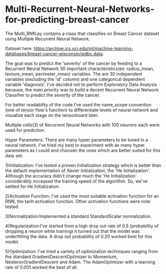 # Multi-Recurrent-Neural-Networks-for-predicting-breast-cancer
The Multi_RNN.py contains a class that classifies on Breast Cancer dataset using Multiple Recurrent Neural Network. 

Dataset here: https://archive.ics.uci.edu/ml/machine-learning-databases/breast-cancer-wisconsin/wdbc.data.

The goal was to predict the 'severity' of the cancer by feeding to a Recurrent Neural Network 30 important characteristics(ex: radius_mean, texture_mean, perimeter_mean) variables. The are 30 independent variables (excluding the 'id' column) and one categorical dependent variable 'diagnosis'. I've decided not to perform Exploratory Data Analysis because, the main priority was to build a decent Recurrent Neural Network Classifier to predict the severity of the cancer.

For better readability of the code I've used the name_scope convention (one of tensor flow's function) to differentiate levels of neural network and visualize each stage on the tensorboard later. 

 
 Multiple cells(3) of  Recurrent Neural Networks with 100 neurons each were used for prediction.
 
Hyper Parameters: There are many hyper parameters to be tuned in a neural network. I've tried my best to experiment with as many hyper parameters as I could and choosen the ones which are better suited for this data set:

1)Initialization: I've tested a proven Initialization strategy which is better than the default implementation of Xavier Initialization, the 'He Initialization'. Although the accuracy didn't change much the 'He Initialization' considerably increased the training speed of the algorithm. So, we've settled for He Initialization.

2)Activation Function: I've used the most suitable activation function for an RNN, the tanh activation function. Other activation functions were note tested.

3)Normalization:Implemented a standard StandardScalar normalization.

4)Regularization:I've started from a high drop out rate of 0.5 (probability of dropping a neuron while training) it turned out that the model was underfitting the data. A drop out probability of 0.20 worked best for this model.

5)Optimization: I've tried a variety of optimization techniques ranging from the standard GradientDescentOptimizer to Momentum, NesterovGradientDescent and Adam. The AdamOptimizer with a learning rate of 0.001 worked the best of all.



